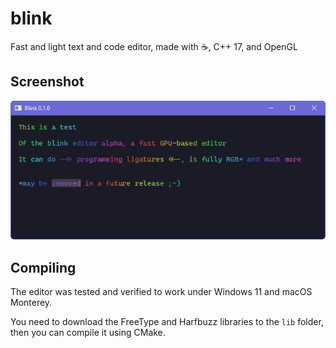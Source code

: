 # blink

Fast and light text and code editor, made with ☕, C++ 17, and OpenGL

## Screenshot

![Screenshot](img/screenshot.png)

## Compiling

The editor was tested and verified to work under Windows 11 and macOS Monterey.

You need to download the FreeType and Harfbuzz libraries to the `lib` folder, then you can compile it using CMake.